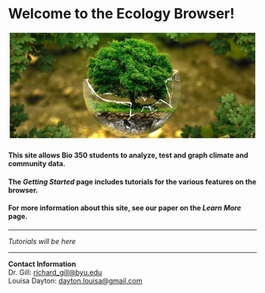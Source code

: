 Welcome to the Ecology Browser!
===============================

![eco symbol](tree.jpg)

#### This site allows Bio 350 students to analyze, test and graph climate and community data. </br>
#### The *Getting Started* page includes tutorials for the various features on the browser. </br>
#### For more information about this site, see our paper on the *Learn More* page. </br>
______
*Tutorials will be here* </br>
______
**Contact Information** </br>
Dr. Gill: richard_gill@byu.edu </br>
Louisa Dayton: <dayton.louisa@gmail.com> </br>

